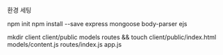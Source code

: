 환경 세팅

npm init
npm install --save express mongoose body-parser ejs

mkdir client client/public models routes && touch client/public/index.html models/content.js routes/index.js app.js
